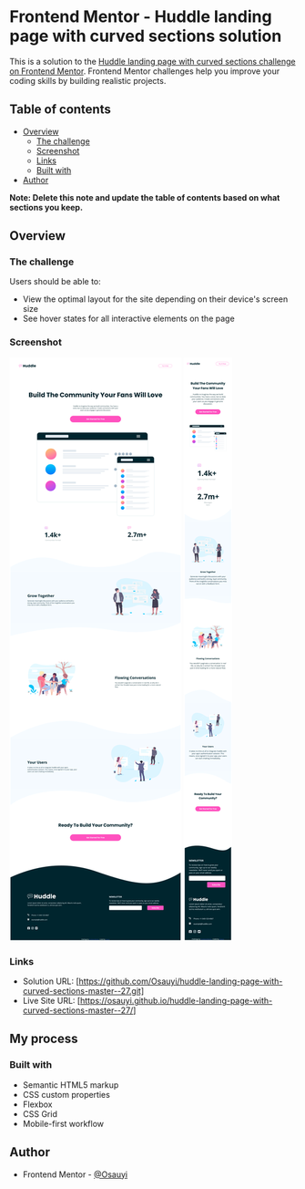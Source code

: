 # Frontend Mentor - Huddle landing page with curved sections solution

This is a solution to the [Huddle landing page with curved sections challenge on Frontend Mentor](https://www.frontendmentor.io/challenges/huddle-landing-page-with-curved-sections-5ca5ecd01e82137ec91a50f2). Frontend Mentor challenges help you improve your coding skills by building realistic projects.

## Table of contents

- [Overview](#overview)
  - [The challenge](#the-challenge)
  - [Screenshot](#screenshot)
  - [Links](#links)
  - [Built with](#built-with)
- [Author](#author)

**Note: Delete this note and update the table of contents based on what sections you keep.**

## Overview

### The challenge

Users should be able to:

- View the optimal layout for the site depending on their device's screen size
- See hover states for all interactive elements on the page

### Screenshot

![](Screenshot%202022-12-20%20at%2011-23-25%20Frontend%20Mentor%20Huddle%20landing%20page%20with%20curved%20sections.png)
![](Screenshot%202022-12-20%20at%2011-23-47%20Frontend%20Mentor%20Huddle%20landing%20page%20with%20curved%20sections.png)

### Links

- Solution URL: [https://github.com/Osauyi/huddle-landing-page-with-curved-sections-master--27.git]
- Live Site URL: [https://osauyi.github.io/huddle-landing-page-with-curved-sections-master--27/]

## My process

### Built with

- Semantic HTML5 markup
- CSS custom properties
- Flexbox
- CSS Grid
- Mobile-first workflow

## Author

- Frontend Mentor - [@Osauyi](https://www.frontendmentor.io/profile/Osauyi)
